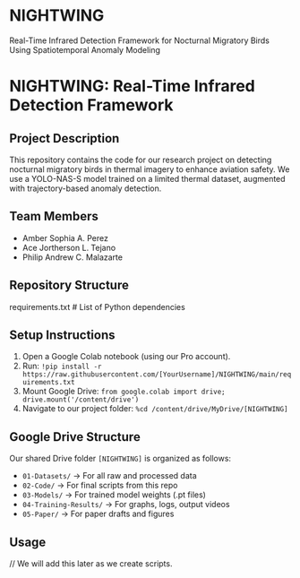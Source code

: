 # NIGHTWING
Real-Time Infrared Detection Framework for Nocturnal Migratory Birds Using Spatiotemporal Anomaly Modeling


# NIGHTWING: Real-Time Infrared Detection Framework

## Project Description
This repository contains the code for our research project on detecting nocturnal migratory birds in thermal imagery to enhance aviation safety. We use a YOLO-NAS-S model trained on a limited thermal dataset, augmented with trajectory-based anomaly detection.

## Team Members
- Amber Sophia A. Perez
- Ace Jortherson L. Tejano
- Philip Andrew C. Malazarte

## Repository Structure
requirements.txt # List of Python dependencies

## Setup Instructions
1.  Open a Google Colab notebook (using our Pro account).
2.  Run: `!pip install -r https://raw.githubusercontent.com/[YourUsername]/NIGHTWING/main/requirements.txt`
3.  Mount Google Drive: `from google.colab import drive; drive.mount('/content/drive')`
4.  Navigate to our project folder: `%cd /content/drive/MyDrive/[NIGHTWING]`

## Google Drive Structure
Our shared Drive folder `[NIGHTWING]` is organized as follows:
- `01-Datasets/` -> For all raw and processed data
- `02-Code/` -> For final scripts from this repo
- `03-Models/` -> For trained model weights (.pt files)
- `04-Training-Results/` -> For graphs, logs, output videos
- `05-Paper/` -> For paper drafts and figures

## Usage
// We will add this later as we create scripts.
